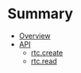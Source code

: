 # Summary

- [Overview](./overview.md)
- [API](./api.md)
  * [rtc.create](./api.rtc.create.md)
  * [rtc.read](./api.rtc.read.md)
